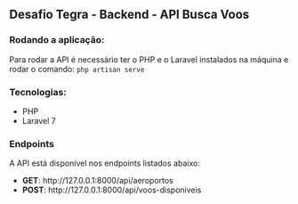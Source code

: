 <h2>Desafio Tegra - Backend - API Busca Voos</h2>

<h3>Rodando a aplicação:</h3>
<p> Para rodar a API é necessário ter o PHP e o Laravel instalados na máquina e rodar o comando: <code>php artisan serve</code></p>

<h3>Tecnologias:</h3>
<ul>
    <li>PHP</li>
    <li>Laravel 7</li>
</ul>

<h3>Endpoints</h3>

<p>A API está disponível nos endpoints listados abaixo:</p>

<ul>
    <li><strong>GET</strong>: http://127.0.0.1:8000/api/aeroportos </li>
    <li><strong>POST</strong>: http://127.0.0.1:8000/api/voos-disponiveis </li>
</ul>



